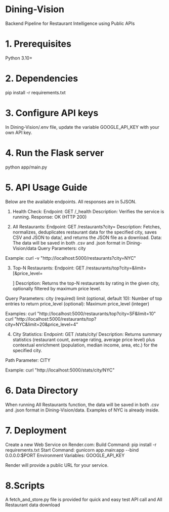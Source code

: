 # Dining-Vision
Backend Pipeline for Restaurant Intelligence using Public APIs

# 1. Prerequisites  
Python 3.10+

# 2. Dependencies
pip install -r requirements.txt

# 3. Configure API keys
In Dining-Vision/.env file, update the variable GOOGLE_API_KEY with your own API key.

# 4. Run the Flask server
python app/main.py

# 5. API Usage Guide
Below are the available endpoints. All responses are in 5JSON.

1) Health Check:
Endpoint: GET /_health
Description: Verifies the service is running.
Response: OK (HTTP 200)

3) All Restaurants:
Endpoint: GET /restaurants?city=<CITY>
Description: Fetches, normalizes, deduplicates restaurant data for the specified city, saves CSV and JSON to data/, and returns the JSON file as a download.
Data:
The data will be saved in both .csv and .json format in Dining-Vision/data
Query Parameters:
city

Example:
curl -v "http://localhost:5000/restaurants?city=NYC"

3) Top-N Restaurants:
Endpoint: GET /restaurants/top?city=<CITY>&limit=<N>[&price_level=<P>]
Description: Returns the top-N restaurants by rating in the given city, optionally filtered by maximum price level.

Query Parameters:
city (required)
limit (optional, default 10): Number of top entries to return
price_level (optional): Maximum price_level (integer)

Examples:
curl "http://localhost:5000/restaurants/top?city=SF&limit=10"
curl "http://localhost:5000/restaurants/top?city=NYC&limit=20&price_level=4"

4) City Statistics: 
Endpoint: GET /stats/city/<CITY>
Description: Returns summary statistics (restaurant count, average rating, average price level) plus contextual enrichment (population, median income, area, etc.) for the specified city.

Path Parameter:
CITY

Example:
curl "http://localhost:5000/stats/city/NYC"

# 6. Data Directory
When running All Restaurants function, the data will be saved in both .csv and .json format in Dining-Vision/data. Examples of NYC is already inside.

# 7. Deployment
Create a new Web Service on Render.com:
Build Command: pip install -r requirements.txt
Start Command: gunicorn app.main:app --bind 0.0.0.0:$PORT
Environment Variables: GOOGLE_API_KEY

Render will provide a public URL for your service.

# 8.Scripts
A fetch_and_store.py file is provided for quick and easy test API call and All Restaurant data download
